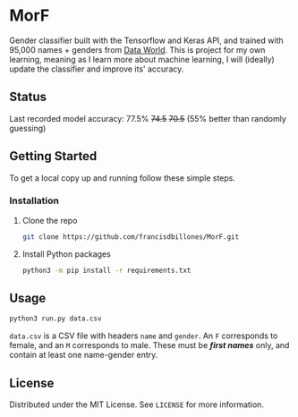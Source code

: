 # MorF
Gender classifier built with the Tensorflow and Keras API, and trained with 95,000 names + genders from [Data World](https://data.world/howarder/gender-by-name).
This is project for my own learning, meaning as I learn more about machine learning, I will (ideally) update the classifier and improve its' accuracy.

<!-- Status indicators -->
## Status
Last recorded model accuracy: 77.5% ~~74.5~~ ~~70.5~~ (55% better than randomly guessing)
<br>


<!-- GETTING STARTED -->
## Getting Started

To get a local copy up and running follow these simple steps.

### Installation

1. Clone the repo
   ```sh
   git clone https://github.com/francisdbillones/MorF.git
   ```
2. Install Python packages
   ```sh
   python3 -m pip install -r requirements.txt
   ```

<!-- USAGE EXAMPLES -->
## Usage

```sh
python3 run.py data.csv
```
`data.csv` is a CSV file with headers `name` and `gender`. An `F` corresponds to female, and an
`M` corresponds to male. These must be ***first names*** only, and contain at least one name-gender entry.


<!-- LICENSE -->
## License

Distributed under the MIT License. See `LICENSE` for more information.
